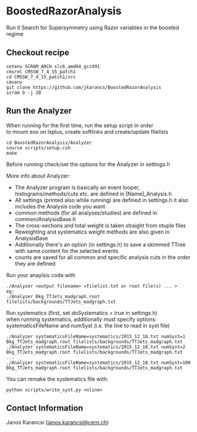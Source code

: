 # BoostedRazorAnalysis
Run II Search for Supersymmetry using Razor variables in the boosted regime

## Checkout recipe

```Shell
setenv SCRAM_ARCH slc6_amd64_gcc491
cmsrel CMSSW_7_4_15_patch1
cd CMSSW_7_4_15_patch1/src
cmsenv
git clone https://github.com/jkarancs/BoostedRazorAnalysis
scram b -j 20
```

## Run the Analyzer

When running for the first time, run the setup script in order  
to mount eos on lxplus, create softlinks and create/update filelists
```Shell
cd BoostedRazorAnalysis/Analyzer
source scripts/setup.csh
make
```

Before running check/set the options for the Analyzer in settings.h

More info about Analyzer:
   * The Analyzer program is basically an event looper, histograms/methods/cuts etc. are defined in [Name]_Analysis.h
   * All settings (printed also while running) are defined in settings.h it also includes the Analysis code you want
   * common methods (for all analyses/studies) are defined in common/AnalysisBase.h
   * The cross-sections and total weight is taken straight from ntuple files
   * Reweighting and systematics weight methods are also given in AnalysisBase
   * Additionally there's an option (in settings.h) to save a skimmed TTree with same content for the selected events
   * counts are saved for all common and specific analysis cuts in the order they are defined

Run your anaylsis code with
```Shell
./Analyzer <output filename> <filelist.txt or root file(s) ... >
eg:
./Analyzer Bkg_TTJets_madgraph.root filelists/backgrounds/TTJets_madgraph.txt
```


Run systematics (first, set doSystematics = true in settings.h)  
when running systematics, additionally must specify options:  
systematicsFileName and numSyst (i.e. the line to read in syst file)
```Shell
./Analyzer systematicsFileName=systematics/2015_12_18.txt numSyst=1   Bkg_TTJets_madgraph.root filelists/backgrounds/TTJets_madgraph.txt
./Analyzer systematicsFileName=systematics/2015_12_18.txt numSyst=2   Bkg_TTJets_madgraph.root filelists/backgrounds/TTJets_madgraph.txt
...
./Analyzer systematicsFileName=systematics/2015_12_18.txt numSyst=100 Bkg_TTJets_madgraph.root filelists/backgrounds/TTJets_madgraph.txt
```

You can remake the systematics file with:
```Shell
python scripts/write_syst.py <nline>
```

## Contact Information

Janos Karancsi (janos.karancsi@cern.ch)

